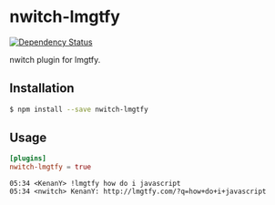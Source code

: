# nwitch-lmgtfy

[![Dependency Status](https://gemnasium.com/nwitch/nwitch-lmgtfy.svg)](https://gemnasium.com/nwitch/nwitch-lmgtfy)

nwitch plugin for lmgtfy.

## Installation

``` bash
$ npm install --save nwitch-lmgtfy
```

## Usage

``` toml
[plugins]
nwitch-lmgtfy = true
```

``` irc
05:34 <KenanY> !lmgtfy how do i javascript
05:34 <nwitch> KenanY: http://lmgtfy.com/?q=how+do+i+javascript
```